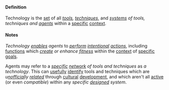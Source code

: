#### Definition

Technology is the [set](https://github.com/gcassel/Modular-Organization-Terminology/new/master/terms/set.md) of all *[tools](https://github.com/gcassel/Modular-Organization-Terminology/blob/master/terms/tool.md), [techniques](https://github.com/gcassel/Modular-Organization-Terminology/blob/master/terms/technique.md)*, and *[systems](https://github.com/gcassel/Modular-Organization-Terminology/blob/master/terms/system.md) of tools, techniques and [agents](https://github.com/gcassel/Modular-Organization-Terminology/blob/master/terms/agent.md)* within a [specific](https://github.com/gcassel/Modular-Organization-Terminology/new/master/terms/specific.md) [context](https://github.com/gcassel/Modular-Organization-Terminology/new/master/terms/context.md).

#### Notes

*Technology [enables](https://github.com/gcassel/Modular-Organization-Terminology/blob/master/terms/enable.md) agents* to *[perform](https://github.com/gcassel/Modular-Organization-Terminology/blob/master/terms/perform.md) [intentional](https://github.com/gcassel/Modular-Organization-Terminology/blob/master/terms/intention.md) [actions](https://github.com/gcassel/Modular-Organization-Terminology/blob/master/terms/action.md)*, including [functions](https://github.com/gcassel/Modular-Organization-Terminology/blob/master/terms/function.md) which *[create](https://github.com/gcassel/Modular-Organization-Terminology/blob/master/terms/create.md) or enhance [fitness](https://github.com/gcassel/Modular-Organization-Terminology/blob/master/terms/fitness.md)* within the [context](https://github.com/gcassel/Modular-Organization-Terminology/blob/master/terms/context.md) of [specific](https://github.com/gcassel/Modular-Organization-Terminology/blob/master/terms/specific.md) [goals](https://github.com/gcassel/Modular-Organization-Terminology/blob/master/terms/goal.md).

Agents may refer to a *[specific](https://github.com/gcassel/Modular-Organization-Terminology/blob/master/terms/specific.md) [network](https://github.com/gcassel/Modular-Organization-Terminology/blob/master/terms/network.md) of tools and techniques* as *a technology*.  This can [usefully](https://github.com/gcassel/Modular-Organization-Terminology/blob/master/terms/use.md) [identify](https://github.com/gcassel/Modular-Organization-Terminology/blob/master/terms/identify.md) tools and techniques which are *u[nofficial](https://github.com/gcassel/Modular-Organization-Terminology/blob/master/terms/official.md)ly [related](https://github.com/gcassel/Modular-Organization-Terminology/blob/master/terms/relate.md)* through [cultural](https://github.com/gcassel/Modular-Organization-Terminology/blob/master/terms/culture.md) [development](https://github.com/gcassel/Modular-Organization-Terminology/blob/master/terms/develop.md), and which aren't all [active](https://github.com/gcassel/Modular-Organization-Terminology/blob/master/terms/active.md) (or even *compatible*) within any *specific [designed](https://github.com/gcassel/Modular-Organization-Terminology/blob/master/terms/design.md) system*.
